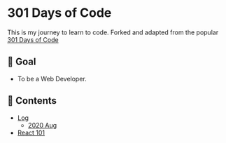 # 301 Days of Code
This is my journey to learn to code. Forked and adapted from the popular [301 Days of Code](https://301daysofcode.com/) 

## 🎯 Goal
- To be a Web Developer.

## 📖 Contents
- [Log](https://github.com/siikheaw/301-Days-Of-Code/tree/master/log)
  - [2020 Aug](https://github.com/siikheaw/301-Days-Of-Code/blob/master/log/001_aug-2020.md)
- [React 101](https://github.com/siikheaw/React-101)
